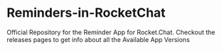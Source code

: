 # Reminders-in-RocketChat

Official Repository for the Reminder App for Rocket.Chat. Checkout the releases pages to get info about all the Available App Versions
